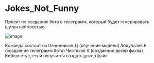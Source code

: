 # Jokes_Not_Funny
Проект по созданию бота в телеграмм, который будет генерировать шутки нейросетью

![image](https://user-images.githubusercontent.com/106885046/206696663-4cfd9bc6-a2ce-4aec-ba07-08c9f01b4b99.png)

Команда состоит из 
Овчинников Д (обучение модели)
Абдуллаев Е. (создаение телеграмм бота)
Чистяков К (создаение докер факла)
Кибернетус, если получится создать докер файл.
